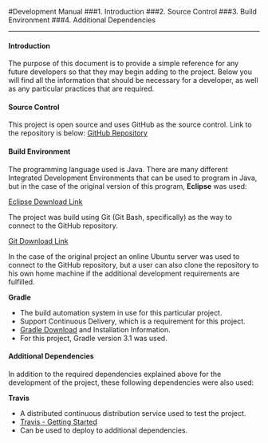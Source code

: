 #Development Manual
###1. Introduction
###2. Source Control
###3. Build Environment
###4. Additional Dependencies

------

#### Introduction

The purpose of this document is to provide a simple reference for any future developers so that they may begin adding to the project. Below you will find all the information that should be necessary for a developer, as well as any particular practices that are required.

#### Source Control
This project is open source and uses GitHub as the source control. Link to the repository is below:
[GitHub Repository](https://github.com/GengnirUt/tictactoe)

#### Build Environment
The programming language used is Java. There are many different Integrated Development Environments that can be used to program in Java, but in the case of the original version of this program, **Eclipse** was used:

[Eclipse Download Link](https://eclipse.org/downloads)

The project was build using Git (Git Bash, specifically) as the way to connect to the GitHub repository.

[Git Download Link](https://git-scm.com/downloads)

In the case of the original project an online Ubuntu server was used to connect to the GitHub repository, but a user can also clone the repository to his own home machine if the additional development requirements are fulfilled.

**Gradle**
- The build automation system in use for this particular project.
- Support Continuous Delivery, which is a requirement for this project.
- [Gradle Download](https://gradle.org/gradle-download/) and Installation Information.
- For this project, Gradle version 3.1 was used.

#### Additional Dependencies

In addition to the required dependencies explained above for the development of the project, these following dependencies were also used:

**Travis**
- A distributed continuous distribution service used to test the project.
- [Travis - Getting Started](https://docs.travis-ci.com/)
- Can be used to deploy to additional dependencies.